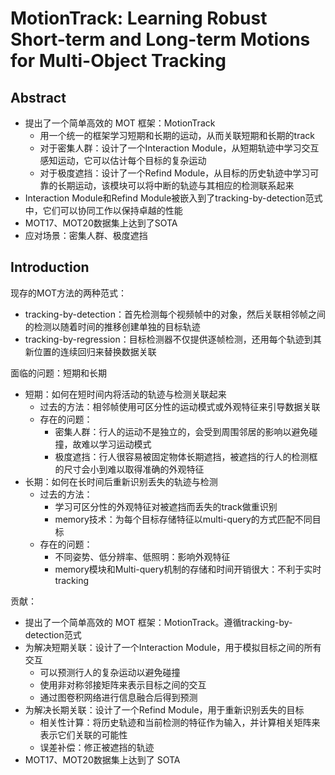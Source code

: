 # MotionTrack: Learning Robust Short-term and Long-term Motions for Multi-Object Tracking
## Abstract
- 提出了一个简单高效的 MOT 框架：MotionTrack
  - 用一个统一的框架学习短期和长期的运动，从而关联短期和长期的track
  - 对于密集人群：设计了一个Interaction Module，从短期轨迹中学习交互感知运动，它可以估计每个目标的复杂运动
  - 对于极度遮挡：设计了一个Refind Module，从目标的历史轨迹中学习可靠的长期运动，该模块可以将中断的轨迹与其相应的检测联系起来
- Interaction Module和Refind Module被嵌入到了tracking-by-detection范式中，它们可以协同工作以保持卓越的性能
- MOT17、MOT20数据集上达到了SOTA
- 应对场景：密集人群、极度遮挡

## Introduction
现存的MOT方法的两种范式：
- tracking-by-detection：首先检测每个视频帧中的对象，然后关联相邻帧之间的检测以随着时间的推移创建单独的目标轨迹
- tracking-by-regression：目标检测器不仅提供逐帧检测，还用每个轨迹到其新位置的连续回归来替换数据关联

面临的问题：短期和长期
- 短期：如何在短时间内将活动的轨迹与检测关联起来
  - 过去的方法：相邻帧使用可区分性的运动模式或外观特征来引导数据关联
  - 存在的问题：
    - 密集人群：行人的运动不是独立的，会受到周围邻居的影响以避免碰撞，故难以学习运动模式
    - 极度遮挡：行人很容易被固定物体长期遮挡，被遮挡的行人的检测框的尺寸会小到难以取得准确的外观特征
- 长期：如何在长时间后重新识别丢失的轨迹与检测
  - 过去的方法：
    - 学习可区分性的外观特征对被遮挡而丢失的track做重识别
    - memory技术：为每个目标存储特征以multi-query的方式匹配不同目标
  - 存在的问题：
    - 不同姿势、低分辨率、低照明：影响外观特征
    - memory模块和Multi-query机制的存储和时间开销很大：不利于实时tracking

贡献：
- 提出了一个简单高效的 MOT 框架：MotionTrack。遵循tracking-by-detection范式
- 为解决短期关联：设计了一个Interaction Module，用于模拟目标之间的所有交互
  - 可以预测行人的复杂运动以避免碰撞
  - 使用非对称邻接矩阵来表示目标之间的交互
  - 通过图卷积网络进行信息融合后得到预测
- 为解决长期关联：设计了一个Refind Module，用于重新识别丢失的目标
  - 相关性计算：将历史轨迹和当前检测的特征作为输入，并计算相关矩阵来表示它们关联的可能性
  - 误差补偿：修正被遮挡的轨迹
- MOT17、MOT20数据集上达到了 SOTA
